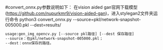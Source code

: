 ﻿#convert_onnx.py参数说明如下：
在vision aided gan官网下载模型(https://github.com/nupurkmr9/vision-aided-gan)，进入stylegan2文件夹运行命令
python3 convert_onnx.py --source=pkl/network-snapshot-005000.pkl --dest=results/
```bash
usage:gen_img_opencv.py [--source pkl路径] [--dest 保存路径]
--source：在pkl/network-snapshot-005000.pkl；
--dest：onnx保存的路径。
```

